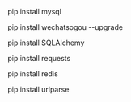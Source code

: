 pip install mysql

pip install  wechatsogou --upgrade

pip install SQLAlchemy

pip install requests

pip install redis

pip install urlparse
